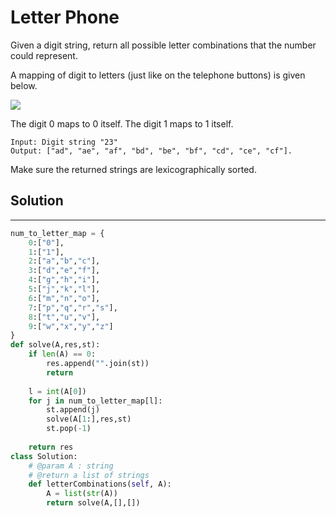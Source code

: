 <h1>Letter Phone</h1>

<p>
Given a digit string, return all possible letter combinations that the number could represent.

A mapping of digit to letters (just like on the telephone buttons) is given below.

<img src="https://upload.wikimedia.org/wikipedia/commons/thumb/7/73/Telephone-keypad2.svg/200px-Telephone-keypad2.svg.png">

The digit 0 maps to 0 itself.
The digit 1 maps to 1 itself.

    Input: Digit string "23"
    Output: ["ad", "ae", "af", "bd", "be", "bf", "cd", "ce", "cf"].
Make sure the returned strings are lexicographically sorted.
    
</p>

<h2>Solution</h2>

***

```python
num_to_letter_map = {
    0:["0"],
    1:["1"],
    2:["a","b","c"],
    3:["d","e","f"],
    4:["g","h","i"],
    5:["j","k","l"],
    6:["m","n","o"],
    7:["p","q","r","s"],
    8:["t","u","v"],
    9:["w","x","y","z"]
}
def solve(A,res,st):
    if len(A) == 0:
        res.append("".join(st))
        return
    
    l = int(A[0])
    for j in num_to_letter_map[l]:
        st.append(j)
        solve(A[1:],res,st)
        st.pop(-1)
    
    return res
class Solution:
    # @param A : string
    # @return a list of strings
    def letterCombinations(self, A):
        A = list(str(A))
        return solve(A,[],[])
```